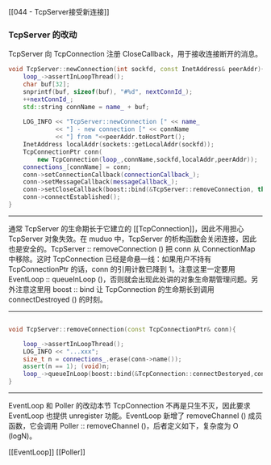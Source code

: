 [[044 - TcpServer接受新连接]]

### TcpServer 的改动 

TcpServer 向 TcpConnection 注册 CloseCallback，用于接收连接断开的消息。

```c++
void TcpServer::newConnection(int sockfd, const InetAddress& peerAddr){
	loop_->assertInLoopThread();
	char buf[32];
	snprintf(buf, sizeof(buf), "#%d", nextConnId_);
	++nextConnId_;
	std::string connName = name_ + buf;
	
	LOG_INFO << "TcpServer::newConnection [" << name_
			 << "] - new connection [" << connName
			 << "] from "<<peerAddr.toHostPort();
	InetAddress localAddr(sockets::getLocalAddr(sockfd));
	TcpConnectionPtr conn(
		new TcpConnection(loop_,connName,sockfd,localAddr,peerAddr));
	connections_[connName] = conn;
	conn->setConnectionCallback(connectionCallback_);
	conn->setMessageCallback(messageCallback_);
	conn->setCloseCallback(boost::bind(&TcpServer::removeConnection, this, _1));
	conn->connectEstablished();
}

```

--- 

通常 TcpServer 的生命期长于它建立的 [[TcpConnection]]，因此不用担心 TcpServer 对象失效。在 muduo 中，TcpServer 的析构函数会关闭连接，因此也是安全的。TcpServer :: removeConnection () 把 conn 从 ConnectionMap 中移除。这时 TcpConnection 已经是命悬一线：如果用户不持有 TcpConnectionPtr 的话，conn 的引用计数已降到 1。注意这里一定要用 EventLoop :: queueInLoop ()，否则就会出现此处讲的对象生命期管理问题。另外注意这里用 boost :: bind 让 TcpConnection 的生命期长到调用 connectDestroyed () 的时刻。

---
```c++

void TcpServer::removeConnection(const TcpConnectionPtr& conn){

	loop_->assertInLoopThread();
	LOG_INFO << "...xxx";
	size_t n = connections_.erase(conn->name());
	assert(n == 1); (void)n;
	loop_->queueInLoop(boost::bind(&TcpConnection::connectDestoryed,conn));
}
```

---

EventLoop 和 Poller 的改动本节 TcpConnection 不再是只生不灭，因此要求 EventLoop 也提供 unregister 功能。EventLoop 新增了 removeChannel () 成员函数，它会调用 Poller :: removeChannel ()，后者定义如下，复杂度为 O (logN)。

[[EventLoop]]
[[Poller]]